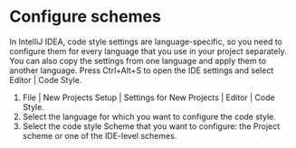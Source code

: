 # Configure schemes

In IntelliJ IDEA, code style settings are language-specific, so you need to configure them for every language that you use in your project separately. You can also copy the settings from one language and apply them to another language.
 Press Ctrl+Alt+S to open the IDE settings and select Editor | Code Style.

1. File | New Projects Setup | Settings for New Projects | Editor | Code Style.
2. Select the language for which you want to configure the code style.
3. Select the code style Scheme that you want to configure: the Project scheme or one of the IDE-level schemes.

   